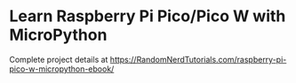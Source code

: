 # Learn Raspberry Pi Pico/Pico W with MicroPython

Complete project details at https://RandomNerdTutorials.com/raspberry-pi-pico-w-micropython-ebook/
